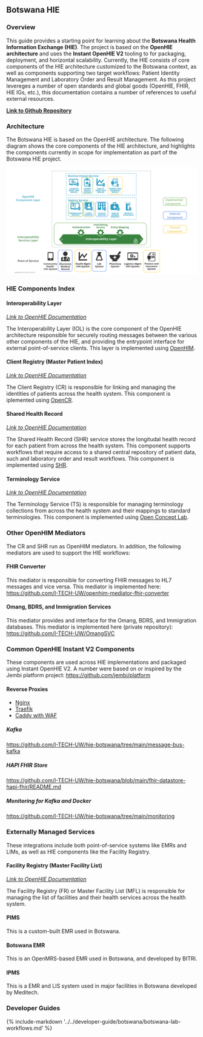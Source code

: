 ## Botswana HIE

### Overview
This guide provides a starting point for learning about the **Botswana Health Information Exchange (HIE)**. The project is based on the **OpenHIE architecture** and uses the **Instant OpenHIE V2** tooling to for packaging, deployment, and horizontal scalability. Currently, the HIE consists of core components of the HIE architecture customized to the Botswana context, as well as components supporting two target workflows: Patient Identity Management and Laboratory Order and Result Management. As this project levereges a number of open standards and global goods (OpenHIE, FHIR, HIE IGs, etc.), this documentation contains a number of references to useful external resources.

**[Link to Github Repository](https://github.com/I-TECH-UW/hie-botswana)**

### Architecture

The Botswana HIE is based on the OpenHIE architecture. The following diagram shows the core components of the HIE architecture, and highlights the components currently in scope for implementation as part of the Botswana HIE project.

![Botswana HIE Architecture](./img/Botswana-HIE.svg)

### HIE Components Index

#### Interoperability Layer
*[Link to OpenHIE Documentation](https://guides.ohie.org/arch-spec/openhie-component-specifications-1/openhie-interoperability-layer-iol)*

The Interoperability Layer (IOL) is the core component of the OpenHIE architecture responsible for securely routing messages between the various other components of the HIE, and providing the entrypoint interface for external point-of-service clients. This layer is implemented using [OpenHIM](https://openhim.org/).

#### Client Registry (Master Patient Index)
*[Link to OpenHIE Documentation](https://guides.ohie.org/arch-spec/openhie-component-specifications-1/client-registry)*

The Client Registry (CR) is responsible for linking and managing the identities of patients across the health system. This component is iplemented using [OpenCR](https://github.com/intrahealth/client-registry).

#### Shared Health Record 
*[Link to OpenHIE Documentation](https://guides.ohie.org/arch-spec/openhie-component-specifications-1/openhie-shared-health-record-shr)*

The Shared Health Record (SHR) service stores the longitudal health record for each patient from across the health system. This component supports workflows that require access to a shared central repository of patient data, such and laboratory order and result workflows. This component is implemented using [SHR](https://github.com/i-tech-uw/shared-health-record).

#### Terminology Service
*[Link to OpenHIE Documentation](https://guides.ohie.org/arch-spec/openhie-component-specifications-1/openhie-terminology-service-ts)*

The Terminology Service (TS) is responsible for managing terminology collections from across the health system and their mappings to standard terminologies. This component is implemented using [Open Concept Lab](https://openconceptlab.org/). 

### Other OpenHIM Mediators 
The CR and SHR run as OpenHIM mediators. In addition, the following mediators are used to support the HIE workflows:

#### FHIR Converter
This mediator is responsible for converting FHIR messages to HL7 messages and vice versa. This mediator is implemented here: https://github.com/I-TECH-UW/openhim-mediator-fhir-converter

#### Omang, BDRS, and Immigration Services
This mediator provides and interface for the Omang, BDRS, and Immigration databases. This mediator is implemented here (private repository): https://github.com/I-TECH-UW/OmangSVC

### Common OpenHIE Instant V2 Components
These components are used across HIE implementations and packaged using Instant OpenHIE V2. A number were based on or inspired by the Jembi platform project: https://github.com/jembi/platform

#### Reverse Proxies
- [Nginx](https://github.com/I-TECH-UW/hie-botswana/tree/main/reverse-proxy-nginx)
- [Traefik](https://github.com/I-TECH-UW/hie-botswana/tree/pilot-3-traefik-v2/reverse-proxy-traefik)
- [Caddy with WAF](https://github.com/I-TECH-UW/hie-botswana/tree/main/reverse-proxy-caddy)

##### Kafka
https://github.com/I-TECH-UW/hie-botswana/tree/main/message-bus-kafka

##### HAPI FHIR Store
https://github.com/I-TECH-UW/hie-botswana/blob/main/fhir-datastore-hapi-fhir/README.md

##### Monitoring for Kafka and Docker
https://github.com/I-TECH-UW/hie-botswana/tree/main/monitoring

### Externally Managed Services
These integrations include both point-of-service systems like EMRs and LIMs, as well as HIE components like the Facility Registry. 

#### Facility Registry (Master Facility List)
*[Link to OpenHIE Documentation](https://guides.ohie.org/arch-spec/openhie-component-specifications-1/openhie-facility-registry-fr)*

The Facility Registry (FR) or Master Facility List (MFL) is responsible for managing the list of facilities and their health services across the health system. 

#### PIMS
This is a custom-built EMR used in Botswana.

#### Botswana EMR
This is an OpenMRS-based EMR used in Botswana, and developed by BITRI.

#### IPMS
This is a EMR and LIS system used in major facilities in Botswana developed by Meditech.

### Developer Guides

{% include-markdown '../../developer-guide/botswana/botswana-lab-workflows.md' %}

